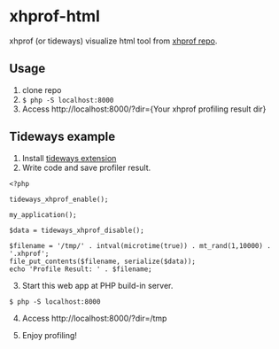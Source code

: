 # xhprof-html

xhprof (or tideways) visualize html tool from [xhprof repo](https://github.com/phacility/xhprof).


## Usage

1. clone repo
2. ```$ php -S localhost:8000```
3. Access http://localhost:8000/?dir={Your xhprof profiling result dir}


## Tideways example

1. Install [tideways extension](https://github.com/tideways/php-xhprof-extension)
2. Write code and save profiler result.

```
<?php

tideways_xhprof_enable();

my_application();

$data = tideways_xhprof_disable();

$filename = '/tmp/' . intval(microtime(true)) . mt_rand(1,10000) . '.xhprof';
file_put_contents($filename, serialize($data));
echo 'Profile Result: ' . $filename;
```

3. Start this web app at PHP build-in server.

```
$ php -S localhost:8000
```

4. Access http://localhost:8000/?dir=/tmp

5. Enjoy profiling!
